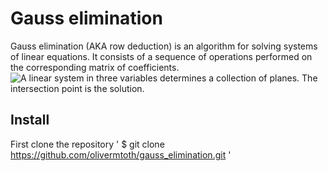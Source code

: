 # Gauss elimination
Gauss elimination (AKA row deduction) is an algorithm for solving systems of linear equations. It consists of a sequence of operations performed on the corresponding matrix of coefficients.
![A linear system in three variables determines a collection of planes. The intersection point is the solution.](https://upload.wikimedia.org/wikipedia/commons/thumb/a/ab/Secretsharing_3-point.svg/1024px-Secretsharing_3-point.svg.png)

## Install
First clone the repository ' $ git clone https://github.com/olivermtoth/gauss_elimination.git '
